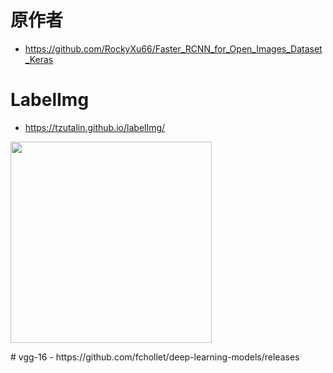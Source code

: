 # 原作者
- https://github.com/RockyXu66/Faster_RCNN_for_Open_Images_Dataset_Keras
# LabelImg
- https://tzutalin.github.io/labelImg/
<p float="left">
    <img src="https://github.com/a78951230/faster-rcnn-tf2/tree/main/img/l1.jpg" width="322"/> 
</p>
# vgg-16
- https://github.com/fchollet/deep-learning-models/releases 
